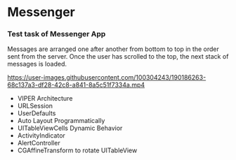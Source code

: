 # Messenger
### Test task of Messenger App
Messages are arranged one after another from bottom to top in the order sent from the server.
Once the user has scrolled to the top, the next stack of messages is loaded.

https://user-images.githubusercontent.com/100304243/190186263-68c137a3-df28-42c8-a841-8a5c51f7334a.mp4

* VIPER Architecture
* URLSession
* UserDefaults
* Auto Layout Programmatically
* UITableViewCells Dynamic Behavior
* ActivityIndicator
* AlertController
* CGAffineTransform to rotate UITableView
